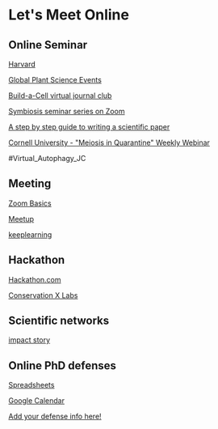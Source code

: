 # Let's Meet Online

Online Seminar
-

[Harvard](https://www.dfhcc.harvard.edu/events/dfhcc-connecting-the-scientific-community-seminar-series/?fbclid=IwAR3Es1QgWgP-Vy1rHP5uVtgTTPCdgtx0J9cyVZPWwcaL5BeNSB4gSlEjDZI)

[Global Plant Science Events](https://plantae.org/events-calendar/#calendar)

[Build-a-Cell virtual journal club](https://www.buildacell.org/journal-club)

[Symbiosis seminar series on Zoom](https://docs.google.com/spreadsheets/d/1DHkn2CjRXz9QbJPcSDuibYmn6e1khhgd2xPIxXjXVMY/edit#gid=0)

[A step by step guide to writing a scientific paper](https://www.youtube.com/watch?v=LUmf7vEFxYI)

[Cornell University - "Meiosis in Quarantine" Weekly Webinar](https://www.eventbrite.com/e/cornell-university-meiosis-in-quarantine-weekly-webinar-registration-100819216992)

#Virtual_Autophagy_JC

Meeting
-
[Zoom Basics](https://docs.google.com/document/d/1xdENyIV1505FDXBj7n5PaaHinGGUWc1R0ib1t7DRSCw/edit)

[Meetup](https://www.meetup.com/)

[keeplearning](https://keeplearning.umsystem.edu/support/solutions/articles/11000083770)



Hackathon
-

[Hackathon.com](https://www.hackathon.com/)

[Conservation X Labs](https://conservationxlabs.com/ideathon)

Scientific networks
-
[impact story](https://profiles.impactstory.org/)

Online PhD defenses
-
[Spreadsheets](https://docs.google.com/spreadsheets/d/1unGUjhscWqgY1UYA7ZpXAS6jn9AMavllN6jo0tImN-w/edit#gid=1513395454)

[Google Calendar](https://calendar.google.com/calendar/embed?src=c6vc52sdvqdl6b5a2lsh3vtbgk@group.calendar.google.com&ctz=America/New_York&pli=1)

[Add your defense info here!](https://docs.google.com/forms/d/e/1FAIpQLScGsCWDNdxY0NVpxfxoWr67JyirX_FtLGo7kp5Sr3ErVZDRPA/viewform)
